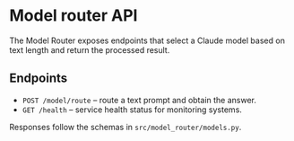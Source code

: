 # Model router API

The Model Router exposes endpoints that select a Claude model based on text length and return the processed result.

## Endpoints

- `POST /model/route` – route a text prompt and obtain the answer.
- `GET /health` – service health status for monitoring systems.

Responses follow the schemas in `src/model_router/models.py`.
